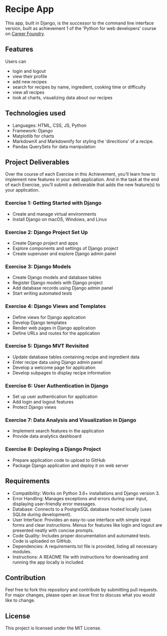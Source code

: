 # Recipe App

This app, built in Django, is the successor to the command line interface version, built as achievement 1 of the 'Python for web developers' course on [Career Foundry](https://careerfoundry.com/en/courses/become-a-web-developer/).


## Features
Users can
- login and logout
- view their profile
- add new recipes
- search for recipes by name, ingredient, cooking time or difficulty
- view all recipes 
- look at charts, visualizing data about our recipes

## Technologies used
- Languages: HTML, CSS, JS, Python
- Framework: Django
- Matplotlib for charts
- MarkdownX and Markdownify for styling the 'direcitions' of a recipe.
- Pandas QuerySets for data manipulation


## Project Deliverables
Over the course of each Exercise in this Achievement, you’ll learn how to implement new features in your web application. And in the task at the end of each Exercise, you’ll submit a deliverable that adds the new feature(s) to your application.

### Exercise 1: Getting Started with Django
- Create and manage virtual environments
- Install Django on macOS, Windows, and Linux

### Exercise 2: Django Project Set Up
- Create Django project and apps
- Explore components and settings of Django project
- Create superuser and explore Django admin panel

### Exercise 3: Django Models
- Create Django models and database tables
- Register Django models with Django project
- Add database records using Django admin panel
- Start writing automated tests
### Exercise 4: Django Views and Templates
- Define views for Django application
- Develop Django templates
- Render web pages in Django application
- Define URLs and routes for the application

### Exercise 5: Django MVT Revisited
- Update database tables containing recipe and ingredient data
- Enter recipe data using Django admin panel
- Develop a welcome page for application
- Develop subpages to display recipe information

### Exercise 6: User Authentication in Django
- Set up user authentication for application
- Add login and logout features
- Protect Django views

### Exercise 7: Data Analysis and Visualization in Django
- Implement search features in the application
- Provide data analytics dashboard

### Exercise 8: Deploying a Django Project
- Prepare application code to upload to GitHub
- Package Django application and deploy it on web server

## Requirements
- Compatibility: Works on Python 3.6+ installations and Django version 3.
- Error Handling: Manages exceptions and errors during user input, displaying user-friendly error messages.
- Database: Connects to a PostgreSQL database hosted locally (uses SQLite during development).
- User Interface: Provides an easy-to-use interface with simple input forms and clear instructions. Menus for features like login and logout are presented neatly with concise prompts.
- Code Quality: Includes proper documentation and automated tests. Code is uploaded on GitHub.
- Dependencies: A requirements.txt file is provided, listing all necessary modules.
- Instructions: A README file with instructions for downloading and running the app locally is included.

## Contribution
Feel free to fork this repository and contribute by submitting pull requests. For major changes, please open an issue first to discuss what you would like to change.

## License
This project is licensed under the MIT License.

